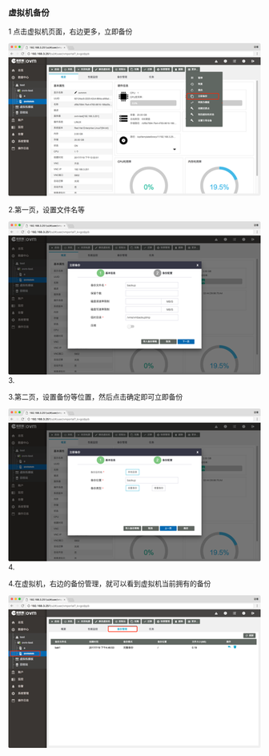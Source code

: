 ### 虚拟机备份

1 点击虚拟机页面，右边更多，立即备份

![](/assets/3.6.11import.png)

2.第一页，设置文件名等

![](/assets/3.6.121import.png)3.

3.第二页，设置备份等位置，然后点击确定即可立即备份

![](/assets/3.6.12.3import.png)4.

4.在虚拟机，右边的备份管理，就可以看到虚拟机当前拥有的备份

![](/assets/3.6.124import.png)

